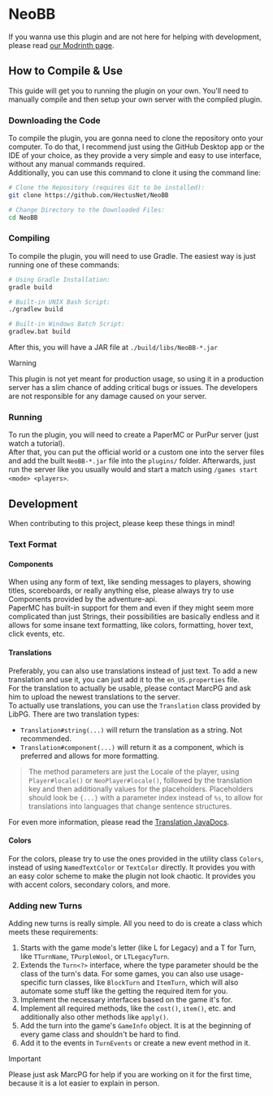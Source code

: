 # NeoBB  
  
If you wanna use this plugin and are not here for helping with development, please read [our Modrinth page](https://modrinth.com/plugin/neobb).

## How to Compile & Use

This guide will get you to running the plugin on your own. You'll need to manually compile and then setup your own server with the compiled plugin.

### Downloading the Code

To compile the plugin, you are gonna need to clone the repository onto your computer. To do that, I recommend just using the GitHub Desktop app or the IDE of your choice, as they provide a very simple and easy to use interface, without any manual commands required.  
Additionally, you can use this command to clone it using the command line:

```bash
# Clone the Repository (requires Git to be installed):
git clone https://github.com/HectusNet/NeoBB

# Change Directory to the Downloaded Files:
cd NeoBB
```

### Compiling

To compile the plugin, you will need to use Gradle. The easiest way is just running one of these commands:

```bash
# Using Gradle Installation:
gradle build

# Built-in UNIX Bash Script:
./gradlew build

# Built-in Windows Batch Script:
gradlew.bat build
```

After this, you will have a JAR file at `./build/libs/NeoBB-*.jar`

> [!WARNING]
> This plugin is not yet meant for production usage, so using it in a production server has a slim chance of adding critical bugs or issues.
> The developers are not responsible for any damage caused on your server.

### Running

To run the plugin, you will need to create a PaperMC or PurPur server (just watch a tutorial).  
After that, you can put the official world or a custom one into the server files and add the built `NeoBB-*.jar` file into the `plugins/` folder.
Afterwards, just run the server like you usually would and start a match using `/games start <mode> <players>`.

## Development

When contributing to this project, please keep these things in mind!

### Text Format

#### Components

When using any form of text, like sending messages to players, showing titles, scoreboards, or really anything else, please always try to use Components provided by the adventure-api.  
PaperMC has built-in support for them and even if they might seem more complicated than just Strings, their possibilities are basically endless and it allows for some insane text formatting, like colors, formatting, hover text, click events, etc.  

#### Translations

Preferably, you can also use translations instead of just text. To add a new translation and use it, you can just add it to the `en_US.properties` file.  
For the translation to actually be usable, please contact MarcPG and ask him to upload the newest translations to the server.  
To actually use translations, you can use the `Translation` class provided by LibPG. There are two translation types:

- `Translation#string(...)` will return the translation as a string. Not recommended.
- `Translation#component(...)` will return it as a component, which is preferred and allows for more formatting.

> The method parameters are just the Locale of the player, using `Player#locale()` or `NeoPlayer#locale()`, followed by the translation key and then additionally values for the placeholders. Placeholders should look be `{...}` with a parameter index instead of `%s`, to allow for translations into languages that change sentence structures.

For even more information, please read the [Translation JavaDocs](https://marcpg.com/jd/LibPG/com/marcpg/libpg/lang/Translation.html).

#### Colors

For the colors, please try to use the ones provided in the utility class `Colors`, instead of using `NamedTextColor` or `TextColor` directly. It provides you with an easy color scheme to make the plugin not look chaotic. It provides you with accent colors, secondary colors, and more.

### Adding new Turns

Adding new turns is really simple. All you need to do is create a class which meets these requirements:
1. Starts with the game mode's letter (like L for Legacy) and a T for Turn, like `TTurnName`, `TPurpleWool`, or `LTLegacyTurn`.
2. Extends the `Turn<?>` interface, where the type parameter should be the class of the turn's data. For some games, you can also use usage-specific turn classes, like `BlockTurn` and `ItemTurn`, which will also automate some stuff like the getting the required item for you.
3. Implement the necessary interfaces based on the game it's for.
4. Implement all required methods, like the `cost()`, `item()`, etc. and additionally also other methods like `apply()`.
5. Add the turn into the game's `GameInfo` object. It is at the beginning of every game class and shouldn't be hard to find.
6. Add it to the events in `TurnEvents` or create a new event method in it.

> [!IMPORTANT]
> Please just ask MarcPG for help if you are working on it for the first time, because it is a lot easier to explain in person.
